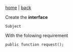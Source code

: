 [home](./page01.md) | [back](./page01.md)

Create the **interface**
```
Subject
```
With the folowing requirement
```
public function request();
```

